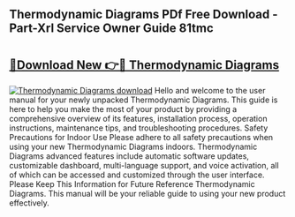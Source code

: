 ## Thermodynamic Diagrams PDf Free Download - Part-Xrl Service Owner Guide 81tmc

# <h2><a href="http://dflcft.blite.top/?on=Thermodynamic+Diagrams">🔗Download New 👉🔴 Thermodynamic Diagrams</a></h2>

[![Thermodynamic Diagrams download](https://i.imgur.com/lujVjoI.png)](http://dflcft.blite.top/?on=Thermodynamic+Diagrams)
Hello and welcome to the user manual for your newly unpacked Thermodynamic Diagrams. This guide is here to help you make the most of your product by providing a comprehensive overview of its features, installation process, operation instructions, maintenance tips, and troubleshooting procedures. Safety Precautions for Indoor Use Please adhere to all safety precautions when using your new Thermodynamic Diagrams indoors. Thermodynamic Diagrams advanced features include automatic software updates, customizable dashboard, multi-language support, and voice activation, all of which can be accessed and customized through the user interface. Please Keep This Information for Future Reference Thermodynamic Diagrams. This manual will be your reliable guide to using your new product effectively.
